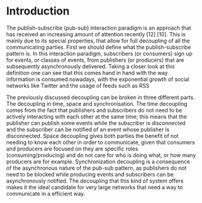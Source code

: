 # Introduction

The publish-subscribe (pub-sub) interaction paradigm is an approach that has
received an increasing amount of attention recently [12] [10]. This is mainly due
to its special properties, that allow for full decoupling of all the communicating
parties. First we should define what the publish-subscribe pattern is. In this
interaction paradigm, subscribers (or consumers) sign up for events, or classes
of events, from publishers (or producers) that are subsequently asynchronously
delivered. Taking a closer look at this definition one can see that this comes hand
in hand with the way information is consumed nowadays, with the exponential
growth of social networks like Twitter and the usage of feeds such as RSS

The previously discussed decoupling can be broken in three different parts.
The decoupling in time, space and synchronisation. The time decoupling comes
from the fact that publishers and subscribers do not need to be actively interacting
with each other at the same time; this means that the publisher can
publish some events while the subscriber is disconnected and the subscriber can
be notified of an event whose publisher is disconnected. Space decoupling gives
both parties the benefit of not needing to know each other in order to communicate,
given that consumers and producers are focused on they are specific roles
(consuming/producing) and do not care for who is doing what, or how many
producers are for example. Synchronization decoupling is a consequence of the
asynchronous nature of the pub-sub pattern, as publishers do not need to be
blocked while producing events and subscribers can be asynchronously notified.
The decoupling that this kind of system offers makes it the ideal candidate for
very large networks that need a way to communicate in a efficient way.
